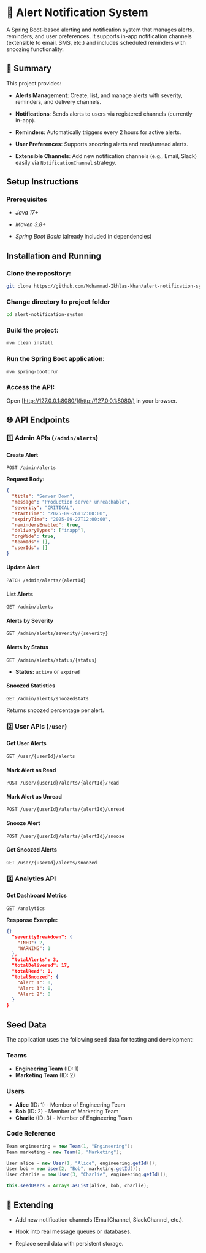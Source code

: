 # 🚨 Alert Notification System

A Spring Boot–based alerting and notification system that manages alerts, reminders, and user preferences. It supports in-app notification channels (extensible to email, SMS, etc.) and includes scheduled reminders with snoozing functionality.

## 📖 Summary

This project provides:

- **Alerts Management**: Create, list, and manage alerts with severity, reminders, and delivery channels.

- **Notifications**: Sends alerts to users via registered channels (currently in-app).

- **Reminders**: Automatically triggers every 2 hours for active alerts.

- **User Preferences**: Supports snoozing alerts and read/unread alerts.

- **Extensible Channels**: Add new notification channels (e.g., Email, Slack) easily via `NotificationChannel` strategy.


## Setup Instructions

### Prerequisites

- *Java 17+*

- *Maven 3.8+*

- *Spring Boot Basic* (already included in dependencies)

## Installation and Running

### Clone the repository:

```bash
git clone https://github.com/Mohammad-Ikhlas-khan/alert-notification-system.git
```

### Change directory to project folder
```bash
cd alert-notification-system
```


### Build the project:


  ```bash
  mvn clean install
  ```

### Run the Spring Boot application:

  ```bash
  mvn spring-boot:run
  ```

### Access the API:
 Open [http://127.0.0.1:8080/](http://127.0.0.1:8080/) in your browser.

## 🌐 API Endpoints

### 1️⃣ Admin APIs (`/admin/alerts`)

#### Create Alert
```http
POST /admin/alerts
```

**Request Body:**
```json
{
  "title": "Server Down",
  "message": "Production server unreachable",
  "severity": "CRITICAL",
  "startTime": "2025-09-26T12:00:00",
  "expiryTime": "2025-09-27T12:00:00",
  "remindersEnabled": true,
  "deliveryTypes": ["inapp"],
  "orgWide": true,
  "teamIds": [],
  "userIds": []
}
```

#### Update Alert
```http
PATCH /admin/alerts/{alertId}
```

#### List Alerts
```http
GET /admin/alerts
```

#### Alerts by Severity
```http
GET /admin/alerts/severity/{severity}
```

#### Alerts by Status
```http
GET /admin/alerts/status/{status}
```
- **Status:** `active` or `expired`

#### Snoozed Statistics
```http
GET /admin/alerts/snoozedstats
```
Returns snoozed percentage per alert.

### 2️⃣ User APIs (`/user`)

#### Get User Alerts
```http
GET /user/{userId}/alerts
```

#### Mark Alert as Read
```http
POST /user/{userId}/alerts/{alertId}/read
```

#### Mark Alert as Unread
```http
POST /user/{userId}/alerts/{alertId}/unread
```

#### Snooze Alert
```http
POST /user/{userId}/alerts/{alertId}/snooze
```

#### Get Snoozed Alerts
```http
GET /user/{userId}/alerts/snoozed
```

### 3️⃣ Analytics API

#### Get Dashboard Metrics
```http
GET /analytics
```

**Response Example:**
```json
{}
  "severityBreakdown": {
    "INFO": 2,
    "WARNING": 1
  },
  "totalAlerts": 3,
  "totalDelivered": 17,
  "totalRead": 0,
  "totalSnoozed": {
    "Alert 1": 0,
    "Alert 3": 0,
    "Alert 2": 0
  }
}
```

## Seed Data

The application uses the following seed data for testing and development:

### Teams
- **Engineering Team** (ID: 1)
- **Marketing Team** (ID: 2)

### Users
- **Alice** (ID: 1) - Member of Engineering Team
- **Bob** (ID: 2) - Member of Marketing Team  
- **Charlie** (ID: 3) - Member of Engineering Team

### Code Reference
```java
Team engineering = new Team(1, "Engineering");
Team marketing = new Team(2, "Marketing");

User alice = new User(1, "Alice", engineering.getId());
User bob = new User(2, "Bob", marketing.getId());
User charlie = new User(3, "Charlie", engineering.getId());

this.seedUsers = Arrays.asList(alice, bob, charlie);
```

## 🚀 Extending

- Add new notification channels (EmailChannel, SlackChannel, etc.).

- Hook into real message queues or databases.

- Replace seed data with persistent storage.


